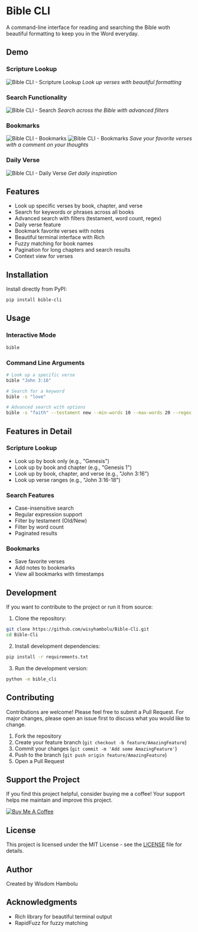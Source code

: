 # Bible CLI

A command-line interface for reading and searching the Bible woth beautiful formatting to keep you in the Word everyday.

## Demo

### Scripture Lookup
![Bible CLI - Scripture Lookup](demo/bible-cli-1.png)
*Look up verses with beautiful formatting*

### Search Functionality
![Bible CLI - Search](demo/bible-cli-4.png)
*Search across the Bible with advanced filters*

### Bookmarks
![Bible CLI - Bookmarks](demo/bible-cli-2.png)
![Bible CLI - Bookmarks](demo/bible-cli-3.png)
*Save your favorite verses with a comment on your thoughts*

### Daily Verse
![Bible CLI - Daily Verse](demo/bible-cli-5.png)
*Get daily inspiration*

## Features

- Look up specific verses by book, chapter, and verse
- Search for keywords or phrases across all books
- Advanced search with filters (testament, word count, regex)
- Daily verse feature
- Bookmark favorite verses with notes
- Beautiful terminal interface with Rich
- Fuzzy matching for book names
- Pagination for long chapters and search results
- Context view for verses

## Installation

Install directly from PyPI:

```bash
pip install bible-cli
```

## Usage

### Interactive Mode
```bash
bible
```

### Command Line Arguments
```bash
# Look up a specific verse
bible "John 3:16"

# Search for a keyword
bible -s "love"

# Advanced search with options
bible -s "faith" --testament new --min-words 10 --max-words 20 --regex
```

## Features in Detail

### Scripture Lookup
- Look up by book only (e.g., "Genesis")
- Look up by book and chapter (e.g., "Genesis 1")
- Look up by book, chapter, and verse (e.g., "John 3:16")
- Look up verse ranges (e.g., "John 3:16-18")

### Search Features
- Case-insensitive search
- Regular expression support
- Filter by testament (Old/New)
- Filter by word count
- Paginated results

### Bookmarks
- Save favorite verses
- Add notes to bookmarks
- View all bookmarks with timestamps

## Development

If you want to contribute to the project or run it from source:

1. Clone the repository:
```bash
git clone https://github.com/wisyhambolu/Bible-Cli.git
cd Bible-Cli
```

2. Install development dependencies:
```bash
pip install -r requirements.txt
```

3. Run the development version:
```bash
python -m bible_cli
```

## Contributing

Contributions are welcome! Please feel free to submit a Pull Request. For major changes, please open an issue first to discuss what you would like to change.

1. Fork the repository
2. Create your feature branch (`git checkout -b feature/AmazingFeature`)
3. Commit your changes (`git commit -m 'Add some AmazingFeature'`)
4. Push to the branch (`git push origin feature/AmazingFeature`)
5. Open a Pull Request

## Support the Project

If you find this project helpful, consider buying me a coffee! Your support helps me maintain and improve this project.

[![Buy Me A Coffee](https://cdn.buymeacoffee.com/buttons/default-orange.png)](https://buymeacoffee.com/wisyhambolu)

## License

This project is licensed under the MIT License - see the [LICENSE](LICENSE) file for details.

## Author

Created by Wisdom Hambolu

## Acknowledgments

- Rich library for beautiful terminal output
- RapidFuzz for fuzzy matching
